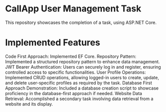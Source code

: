 # CallApp User Management Task
This repository showcases the completion of a task, using ASP.NET Core.

# Implemented Features
Code First Approach: Implemented EF Core.
Repository Pattern: Implemented a structured repository pattern to enhance data management.
JWT Bearer Authentication: Users can securely log in and register, ensuring controlled access to specific functionalities.
User Profile Operations: Implemented CRUD operations, allowing logged-in users to create, update, and delete user-specific profiles as required by the task.
Database First Approach Demonstration: Included a database creation script to showcase proficiency in the database-first approach if needed.
Website Data Retrieval: Accomplished a secondary task involving data retrieval from a website and its display.
